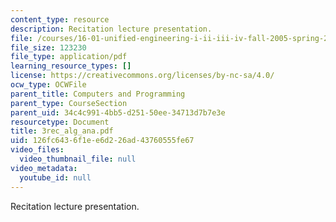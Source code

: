```yaml
---
content_type: resource
description: Recitation lecture presentation.
file: /courses/16-01-unified-engineering-i-ii-iii-iv-fall-2005-spring-2006/126fc6436f1ee6d226ad43760555fe67_3rec_alg_ana.pdf
file_size: 123230
file_type: application/pdf
learning_resource_types: []
license: https://creativecommons.org/licenses/by-nc-sa/4.0/
ocw_type: OCWFile
parent_title: Computers and Programming
parent_type: CourseSection
parent_uid: 34c4c991-4bb5-d251-50ee-34713d7b7e3e
resourcetype: Document
title: 3rec_alg_ana.pdf
uid: 126fc643-6f1e-e6d2-26ad-43760555fe67
video_files:
  video_thumbnail_file: null
video_metadata:
  youtube_id: null
---
```

Recitation lecture presentation.